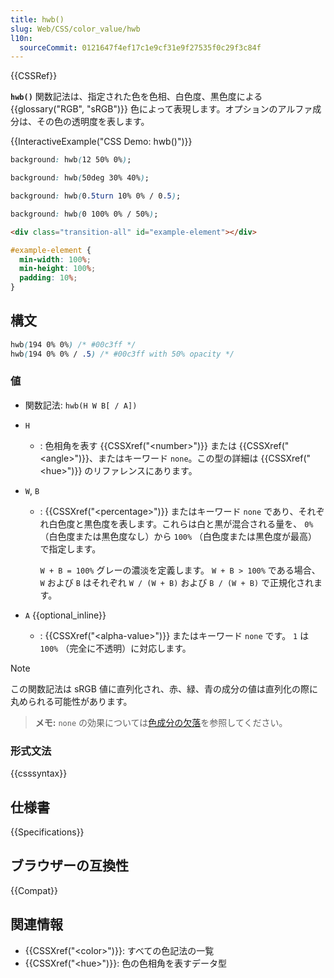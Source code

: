 ```yaml
---
title: hwb()
slug: Web/CSS/color_value/hwb
l10n:
  sourceCommit: 0121647f4ef17c1e9cf31e9f27535f0c29f3c84f
---
```


{{CSSRef}}

**`hwb()`** 関数記法は、指定された色を色相、白色度、黒色度による {{glossary("RGB", "sRGB")}} 色によって表現します。オプションのアルファ成分は、その色の透明度を表します。

{{InteractiveExample("CSS Demo: hwb()")}}

```css interactive-example-choice
background: hwb(12 50% 0%);
```

```css interactive-example-choice
background: hwb(50deg 30% 40%);
```

```css interactive-example-choice
background: hwb(0.5turn 10% 0% / 0.5);
```

```css interactive-example-choice
background: hwb(0 100% 0% / 50%);
```

```html interactive-example
<div class="transition-all" id="example-element"></div>
```

```css interactive-example
#example-element {
  min-width: 100%;
  min-height: 100%;
  padding: 10%;
}
```

## 構文

```css
hwb(194 0% 0%) /* #00c3ff */
hwb(194 0% 0% / .5) /* #00c3ff with 50% opacity */
```

### 値

- 関数記法: `hwb(H W B[ / A])`

- `H`

  - : 色相角を表す {{CSSXref("&lt;number&gt;")}} または {{CSSXref("&lt;angle&gt;")}}、またはキーワード `none`。この型の詳細は {{CSSXref("&lt;hue&gt;")}} のリファレンスにあります。

- `W`, `B`

  - : {{CSSXref("&lt;percentage&gt;")}} またはキーワード `none` であり、それぞれ白色度と黒色度を表します。これらは白と黒が混合される量を、 `0%` （白色度または黒色度なし）から `100%` （白色度または黒色度が最高）で指定します。

    `W + B = 100%` グレーの濃淡を定義します。 `W + B > 100%` である場合、 `W` および `B` はそれぞれ `W / (W + B)` および `B / (W + B)` で正規化されます。

- `A` {{optional_inline}}

  - : {{CSSXref("&lt;alpha-value&gt;")}} またはキーワード `none` です。 `1` は `100%` （完全に不透明）に対応します。

> [!NOTE]
> この関数記法は sRGB 値に直列化され、赤、緑、青の成分の値は直列化の際に丸められる可能性があります。

> **メモ:** `none` の効果については[色成分の欠落](/ja/docs/Web/CSS/color_value#色成分の欠落)を参照してください。

### 形式文法

{{csssyntax}}

## 仕様書

{{Specifications}}

## ブラウザーの互換性

{{Compat}}

## 関連情報

- {{CSSXref("&lt;color&gt;")}}: すべての色記法の一覧
- {{CSSXref("&lt;hue&gt;")}}: 色の色相角を表すデータ型
